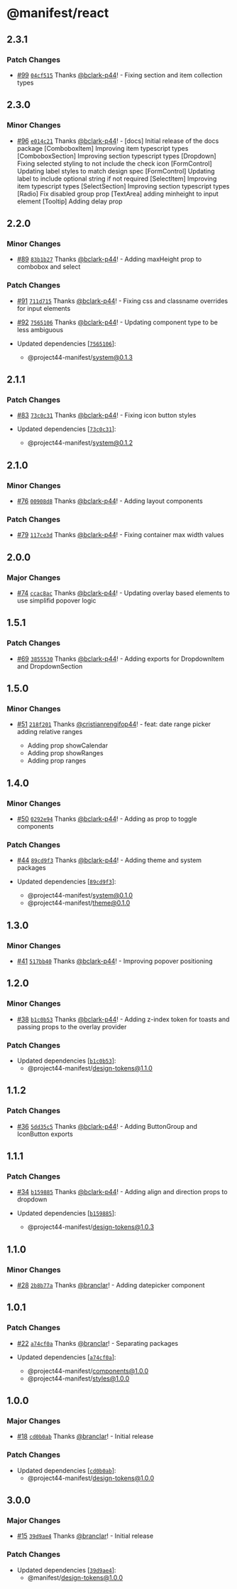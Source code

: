 # @manifest/react

## 2.3.1

### Patch Changes

- [#99](https://github.com/project44/manifest/pull/99) [`04cf515`](https://github.com/project44/manifest/commit/04cf51505c4a38db0de156cf3213ca16e8e1ffa9) Thanks [@bclark-p44](https://github.com/bclark-p44)! - Fixing section and item collection types

## 2.3.0

### Minor Changes

- [#96](https://github.com/project44/manifest/pull/96) [`e014c21`](https://github.com/project44/manifest/commit/e014c2169cbf785d55a933423ece69aad46c51fd) Thanks [@bclark-p44](https://github.com/bclark-p44)! - [docs] Initial release of the docs package
  [ComboboxItem] Improving item typescript types
  [ComboboxSection] Improving section typescript types
  [Dropdown] Fixing selected styling to not include the check icon
  [FormControl] Updating label styles to match design spec
  [FormControl] Updating label to include optional string if not required
  [SelectItem] Improving item typescript types
  [SelectSection] Improving section typescript types
  [Radio] Fix disabled group prop
  [TextArea] adding minheight to input element
  [Tooltip] Adding delay prop

## 2.2.0

### Minor Changes

- [#89](https://github.com/project44/manifest/pull/89) [`83b1b27`](https://github.com/project44/manifest/commit/83b1b279da06b975258aaecc2f928f8bbc0f1081) Thanks [@bclark-p44](https://github.com/bclark-p44)! - Adding maxHeight prop to combobox and select

### Patch Changes

- [#91](https://github.com/project44/manifest/pull/91) [`711d715`](https://github.com/project44/manifest/commit/711d715570a8392e0c58639f3d189a7c65876206) Thanks [@bclark-p44](https://github.com/bclark-p44)! - Fixing css and classname overrides for input elements

* [#92](https://github.com/project44/manifest/pull/92) [`7565106`](https://github.com/project44/manifest/commit/7565106cecece39317e4a66780b03aa01f9f70f7) Thanks [@bclark-p44](https://github.com/bclark-p44)! - Updating component type to be less ambiguous

* Updated dependencies [[`7565106`](https://github.com/project44/manifest/commit/7565106cecece39317e4a66780b03aa01f9f70f7)]:
  - @project44-manifest/system@0.1.3

## 2.1.1

### Patch Changes

- [#83](https://github.com/project44/manifest/pull/83) [`73c0c31`](https://github.com/project44/manifest/commit/73c0c3115e8c65183f118546422f3c53dc314aaa) Thanks [@bclark-p44](https://github.com/bclark-p44)! - Fixing icon button styles

- Updated dependencies [[`73c0c31`](https://github.com/project44/manifest/commit/73c0c3115e8c65183f118546422f3c53dc314aaa)]:
  - @project44-manifest/system@0.1.2

## 2.1.0

### Minor Changes

- [#76](https://github.com/project44/manifest/pull/76) [`00908d8`](https://github.com/project44/manifest/commit/00908d82d580a337be7290e2035c98d8ca0b71e8) Thanks [@bclark-p44](https://github.com/bclark-p44)! - Adding layout components

### Patch Changes

- [#79](https://github.com/project44/manifest/pull/79) [`117ce3d`](https://github.com/project44/manifest/commit/117ce3d775e0f41877e1da3a056647c7a48e8a90) Thanks [@bclark-p44](https://github.com/bclark-p44)! - Fixing container max width values

## 2.0.0

### Major Changes

- [#74](https://github.com/project44/manifest/pull/74) [`ccac8ac`](https://github.com/project44/manifest/commit/ccac8acbcde80a6c2a5b0da44ac8663ff0314e7e) Thanks [@bclark-p44](https://github.com/bclark-p44)! - Updating overlay based elements to use simplifid popover logic

## 1.5.1

### Patch Changes

- [#69](https://github.com/project44/manifest/pull/69) [`3855530`](https://github.com/project44/manifest/commit/3855530c77f35b61eaaed0dee078c454e6770643) Thanks [@bclark-p44](https://github.com/bclark-p44)! - Adding exports for DropdownItem and DropdownSection

## 1.5.0

### Minor Changes

- [#51](https://github.com/project44/manifest/pull/51) [`218f201`](https://github.com/project44/manifest/commit/218f201455a30967632827cdca0bab42dd2fcf9b) Thanks [@cristianrengifop44](https://github.com/cristianrengifop44)! - feat: date range picker adding relative ranges

  - Adding prop showCalendar
  - Adding prop showRanges
  - Adding prop ranges

## 1.4.0

### Minor Changes

- [#50](https://github.com/project44/manifest/pull/50) [`0292e94`](https://github.com/project44/manifest/commit/0292e9444a5530b31ec722ce9ba31c54030feae7) Thanks [@bclark-p44](https://github.com/bclark-p44)! - Adding as prop to toggle components

### Patch Changes

- [#44](https://github.com/project44/manifest/pull/44) [`89cd9f3`](https://github.com/project44/manifest/commit/89cd9f326a680ca63f1b30f12fed7600c6fdf005) Thanks [@bclark-p44](https://github.com/bclark-p44)! - Adding theme and system packages

- Updated dependencies [[`89cd9f3`](https://github.com/project44/manifest/commit/89cd9f326a680ca63f1b30f12fed7600c6fdf005)]:
  - @project44-manifest/system@0.1.0
  - @project44-manifest/theme@0.1.0

## 1.3.0

### Minor Changes

- [#41](https://github.com/project44/manifest/pull/41) [`517bb40`](https://github.com/project44/manifest/commit/517bb40bb076f459238d69b5baa33cff7874fb4b) Thanks [@bclark-p44](https://github.com/bclark-p44)! - Improving popover positioning

## 1.2.0

### Minor Changes

- [#38](https://github.com/project44/manifest/pull/38) [`b1c0b53`](https://github.com/project44/manifest/commit/b1c0b5308e0a3cf290cc5821573d0e5597cc4174) Thanks [@bclark-p44](https://github.com/bclark-p44)! - Adding z-index token for toasts and passing props to the overlay provider

### Patch Changes

- Updated dependencies [[`b1c0b53`](https://github.com/project44/manifest/commit/b1c0b5308e0a3cf290cc5821573d0e5597cc4174)]:
  - @project44-manifest/design-tokens@1.1.0

## 1.1.2

### Patch Changes

- [#36](https://github.com/project44/manifest/pull/36) [`5dd35c5`](https://github.com/project44/manifest/commit/5dd35c514996d623cca3d686a51a3672b8fb776b) Thanks [@bclark-p44](https://github.com/bclark-p44)! - Adding ButtonGroup and IconButton exports

## 1.1.1

### Patch Changes

- [#34](https://github.com/project44/manifest/pull/34) [`b159885`](https://github.com/project44/manifest/commit/b1598850c1f74990a32edc1856eccdaee7225807) Thanks [@bclark-p44](https://github.com/bclark-p44)! - Adding align and direction props to dropdown

- Updated dependencies [[`b159885`](https://github.com/project44/manifest/commit/b1598850c1f74990a32edc1856eccdaee7225807)]:
  - @project44-manifest/design-tokens@1.0.3

## 1.1.0

### Minor Changes

- [#28](https://github.com/project44/manifest/pull/28) [`2b8b77a`](https://github.com/project44/manifest/commit/2b8b77a35a6495940f9e066cc56e702b2e0e8e10) Thanks [@branclar](https://github.com/branclar)! - Adding datepicker component

## 1.0.1

### Patch Changes

- [#22](https://github.com/project44/manifest/pull/22) [`a74cf0a`](https://github.com/project44/manifest/commit/a74cf0af2a87ac3a65e328c932af0ea25fc0fae2) Thanks [@branclar](https://github.com/branclar)! - Separating packages

- Updated dependencies [[`a74cf0a`](https://github.com/project44/manifest/commit/a74cf0af2a87ac3a65e328c932af0ea25fc0fae2)]:
  - @project44-manifest/components@1.0.0
  - @project44-manifest/styles@1.0.0

## 1.0.0

### Major Changes

- [#18](https://github.com/project44/manifest/pull/18) [`cd0b0ab`](https://github.com/project44/manifest/commit/cd0b0ab4da43ba54ca7c398c061e1717a1389144) Thanks [@branclar](https://github.com/branclar)! - Initial release

### Patch Changes

- Updated dependencies [[`cd0b0ab`](https://github.com/project44/manifest/commit/cd0b0ab4da43ba54ca7c398c061e1717a1389144)]:
  - @project44-manifest/design-tokens@1.0.0

## 3.0.0

### Major Changes

- [#15](https://github.com/project44/manifest/pull/15) [`39d9ae4`](https://github.com/project44/manifest/commit/39d9ae46b4d0a7e8d2c2ad5a7e7ce66e8334f4fc) Thanks [@branclar](https://github.com/branclar)! - Initial release

### Patch Changes

- Updated dependencies [[`39d9ae4`](https://github.com/project44/manifest/commit/39d9ae46b4d0a7e8d2c2ad5a7e7ce66e8334f4fc)]:
  - @manifest/design-tokens@1.0.0

